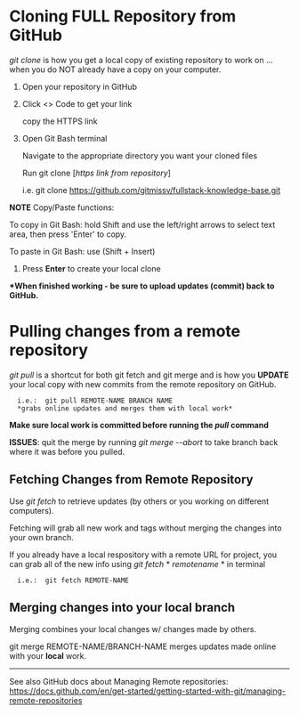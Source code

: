 # Cloning FULL Repository from GitHub

_git clone_ is how you get a local copy of existing repository to work on ... when you do NOT already have a copy on your computer.

1. Open your repository in GitHub
2. Click <> Code to get your link

   copy the HTTPS link

3. Open Git Bash terminal

   Navigate to the appropriate directory you want your cloned files

   Run git clone [*https link from repository*]

   i.e. git clone https://github.com/gitmissv/fullstack-knowledge-base.git

**NOTE** Copy/Paste functions:

To copy in Git Bash: hold Shift and use the left/right arrows to select text area, then press 'Enter' to copy.

To paste in Git Bash: use (Shift + Insert)

1. Press **Enter** to create your local clone

**\*When finished working - be sure to upload updates (commit) back to GitHub.**

# Pulling changes from a remote repository

_git pull_ is a shortcut for both git fetch and git merge and is how you **UPDATE** your local copy with new commits from the remote repository on GitHub.

      i.e.:  git pull REMOTE-NAME BRANCH NAME
      *grabs online updates and merges them with local work*

**Make sure local work is committed before running the _pull_ command**

**ISSUES**: quit the merge by running _git merge --abort_ to take branch back where it was before you pulled.

## Fetching Changes from Remote Repository

Use _git fetch_ to retrieve updates (by others or you working on different computers).

Fetching will grab all new work and tags without merging the changes into your own branch.

If you already have a local respository with a remote URL for project, you can grab all of the new info using _git fetch_ \* _remotename_ \* in terminal

      i.e.:  git fetch REMOTE-NAME

## Merging changes into your local **branch**

Merging combines your local changes w/ changes made by others.

git merge REMOTE-NAME/BRANCH-NAME
merges updates made online with your **local** work.

---

See also GitHub docs about Managing Remote repositories: https://docs.github.com/en/get-started/getting-started-with-git/managing-remote-repositories
